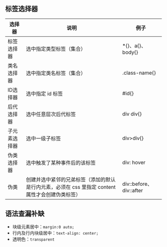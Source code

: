 ## 标签选择器

| 选择器       | 说明                                                         | 例子                    |
| ------------ | ------------------------------------------------------------ | ----------------------- |
| 标签选择器   | 选中指定类型标签（集合）                                     | *{}、a{}、body{}        |
| 类名选择器   | 选中指定类名标签（集合）                                     | .class-name{}           |
| ID选择器     | 选中指定 id 标签                                             | #id{}                   |
| 后代选择器   | 选中任意层次后代标签                                         | div div{}               |
| 子元素选择器 | 选中一级子标签                                               | div>div{}               |
| 伪类选择器   | 选中触发了某种事件后的该标签                                 | div: hover              |
| 伪类         | 创建并选中紧邻的兄弟标签（添加的默认是行内元素，必须在 css 里指定 content 属性才会创建伪类标签） | div::before、div::after |

## 语法查漏补缺

- 块级元素居中：`margin:0 auto;`
- 行内及行内块级居中：`text-align: center;`
- 透明色：`transparent`

